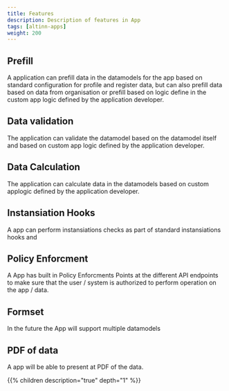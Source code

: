 ```yaml
---
title: Features
description: Description of features in App
tags: [altinn-apps]
weight: 200
---
```



## Prefill
A application can prefill data in the datamodels for the app based on standard configuration for profile and register data, 
but can also prefill data based on data from organisation or prefill based on logic define in the custom app logic defined
by the application developer.

## Data validation
The application can validate the datamodel based on the datamodel itself and based on custom app logic 
defined by the application developer.

## Data Calculation
The application can calculate data in the datamodels based on custom applogic defined by the application developer.

## Instansiation Hooks
A app can perform instansiations checks as part of standard instansiations hooks and 


## Policy Enforcment
A App has built in Policy Enforcments Points at the different API endpoints to make sure that the user / system is authorized to perform operation on the app / data.


## Formset
In the future the App will support multiple datamodels


## PDF of data
A app will be able to present at PDF of the data. 






{{% children description="true" depth="1" %}}
